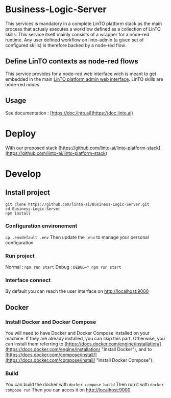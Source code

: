 # Business-Logic-Server
This services is mandatory in a complete LinTO platform stack as the main process that actualy executes a workflow defined as a collection of LinTO skills. This service itself mainly consists of a wrapper for a node-red runtime. Any user defined workflow on linto-admin (a given set of configured skills) is therefore backed by a node-red flow.

## Define LinTO contexts as node-red flows
This service provides for a node-red web interface wich is meant to get embedded in the main [LinTO platform admin web interface](https://github.com/linto-ai/linto-platform-admin/). LinTO skills are node-red _nodes_ 

## Usage

See documentation : [https://doc.linto.ai](https://doc.linto.ai)

# Deploy

With our proposed stack [https://github.com/linto-ai/linto-platform-stack](https://github.com/linto-ai/linto-platform-stack)

# Develop

## Install project
```
git clone https://github.com/linto-ai/Business-Logic-Server.git
cd Business-Logic-Server
npm install
```

### Configuration environement
`cp .envdefault .env`
Then update the `.env` to manage your personal configuration

### Run project
Normal : `npm run start`
Debug : `DEBUG=* npm run start`

### Interface connect
By default you can reach the user interface on [http://localhost:9000](http://localhost:9000)

## Docker
### Install Docker and Docker Compose
You will need to have Docker and Docker Compose installed on your machine. If they are already installed, you can skip this part.
Otherwise, you can install them referring to [https://docs.docker.com/engine/installation/](https://docs.docker.com/engine/installation/ "Install Docker"), and to [https://docs.docker.com/compose/install/](https://docs.docker.com/compose/install/ "Install Docker Compose").

### Build
You can build the docker with `docker-compose build`
Then run it with `docker-compose run`
Then you can acces it on  [http://localhost:9000](http://localhost:9000)
